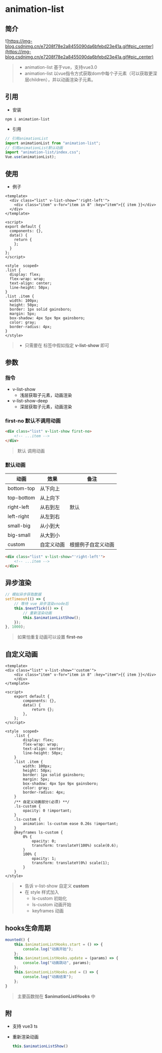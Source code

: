# animation-list

## 简介

![https://img-blog.csdnimg.cn/e7208f78e2a8455090da6bfebd23e41a.gif#pic_center](https://img-blog.csdnimg.cn/e7208f78e2a8455090da6bfebd23e41a.gif#pic_center)

> + animation-list 基于vue，支持vue3.0
> + animation-list 以vue指令方式获取dom中每个子元素（可以获取更深层children），并以动画渲染子元素。

## 引用

+ 安装

```shell
npm i animation-list
```

+ 引用

```js
// 引用animationList
import animationList from "animation-list";
// 引用animationList默认动画
import "animation-list/index.css";
Vue.use(animationList);
```

## 使用

+ 例子

```vue
<template>
  <div class="list" v-list-show="'right-left'">
    <div class="item" v-for="item in 8" :key="item">{{ item }}</div>
  </div>
</template>

<script>
export default {
  components: {},
  data() {
    return {
    };
  }
};
</script>

<style  scoped>
.list {
  display: flex;
  flex-wrap: wrap;
  text-align: center;
  line-height: 50px;
}
.list .item {
  width: 100px;
  height: 50px;
  border: 1px solid gainsboro;
  margin: 5px;
  box-shadow: 4px 5px 9px gainsboro;
  color: gray;
  border-radius: 4px;
}
</style>

```

> + 只需要在 标签中假如指定  **v-list-show** 即可

## 参数

### 指令

+ v-list-show
  + 浅层获取子元素，动画渲染
+ v-list-show-deep
  + 深层获取子元素，动画渲染

### first-no 默认不调用动画

```html
<div class="list" v-list-show first-no>
    <!-- ...item -->
</div>
```

> 默认 调用动画

### 默认动画

| 动画       | 效果       | 备注               |
| ---------- | ---------- | ------------------ |
| bottom-top | 从下向上   |                    |
| top-bottom | 从上向下   |                    |
| right-left | 从右到左   | 默认               |
| left-right | 从左到右   |                    |
| small-big  | 从小到大   |                    |
| big-small  | 从大到小   |                    |
| custom     | 自定义动画 | 根据例子自定义动画 |

```html
<div class="list" v-list-show="'right-left'">
    <!-- ...item -->
</div>
```

## 异步渲染

```js
// 模拟异步获取数据
setTimeout(() => {
    // 等待 vue 异步渲染vnode后
    this.$nextTick(() => {
        // 重新渲染动画
        this.$animationListShow();
    });
}, 1000);
```

> 如果怕重复动画可以设置 **first-no**

## 自定义动画

```vue
<template>
<div class="list" v-list-show="'custom'">
    <div class="item" v-for="item in 8" :key="item">{{ item }}</div>
    </div>
</template>

<script>
    export default {
        components: {},
        data() {
            return {};
        },
    };
</script>

<style  scoped>
    .list {
        display: flex;
        flex-wrap: wrap;
        text-align: center;
        line-height: 50px;
    }
    .list .item {
        width: 100px;
        height: 50px;
        border: 1px solid gainsboro;
        margin: 5px;
        box-shadow: 4px 5px 9px gainsboro;
        color: gray;
        border-radius: 4px;
    }
	/** 自定义动画部分(必须) **/
    .ls-custom {
        opacity: 0 !important;
    }
    .ls-custom {
        animation: ls-custom ease 0.26s !important;
    }
    @keyframes ls-custom {
        0% {
            opacity: 0;
            transform: translateY(100%) scale(0.6);
        }
        100% {
            opacity: 1;
            transform: translateY(0%) scale(1);
        }
    }
</style>
```

> + 告诉 v-list-show 自定义 **custom**
> + 在 style 样式加入
>   + ls-custom 初始化
>   + ls-custom 动画开始
>   + keyframes 动画

## hooks生命周期

```js
mounted() {
    this.$animationListHooks.start = () => {
        console.log("动画开始");
    };
    this.$animationListHooks.update = (params) => {
        console.log("动画跳动", params);
    };
    this.$animationListHooks.end = () => {
        console.log("动画结束");
    };
}
```

> 主要函数抛在 **$animationListHooks** 中 

## 附
+ 支持 vue3  ts 

+ 重新渲染动画

  ```js
  this.$animationListShow()
  ```

  
